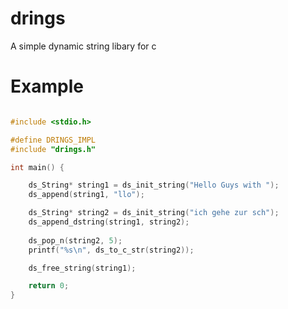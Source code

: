
# drings 

A simple dynamic string libary for c 


# Example 
```c

#include <stdio.h> 

#define DRINGS_IMPL
#include "drings.h"

int main() {

    ds_String* string1 = ds_init_string("Hello Guys with ");
    ds_append(string1, "llo");

    ds_String* string2 = ds_init_string("ich gehe zur sch");
    ds_append_dstring(string1, string2);
        
    ds_pop_n(string2, 5);
    printf("%s\n", ds_to_c_str(string2));

    ds_free_string(string1);

    return 0;
}
```
